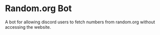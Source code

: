 # Random.org Bot
 A bot for allowing discord users to fetch numbers from random.org without accessing the website.
